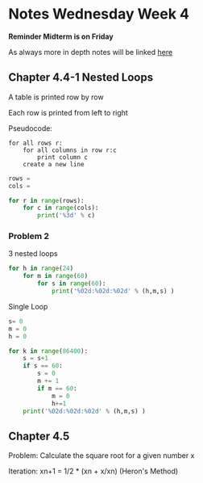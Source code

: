 # Notes Wednesday Week 4


**Reminder Midterm is on Friday**

As always more in depth notes will be linked [here](https://polylearn.calpoly.edu/AY_2017-2018/pluginfile.php/508641/mod_resource/content/1/csc101stud_chap4_Loops.pdf)

## Chapter 4.4-1 Nested Loops

A table is printed row by row

Each row is printed from left to right

Pseudocode:

    for all rows r:
        for all columns in row r:c
            print column c
        create a new line

```Python
rows =
cols =

for r in range(rows):
    for c in range(cols):
        print('%3d' % c)

```
### Problem 2

3 nested loops

```python
for h in range(24)
    for m in range(60)
        for s in range(60):
            print('%02d:%02d:%02d' % (h,m,s) )
```
Single Loop

```Python
s= 0
m = 0
h = 0

for k in range(86400):
    s = s+1
    if s == 60:
        s = 0
        m += 1
        if m == 60:
            m = 0
            h+=1
    print('%02d:%02d:%02d' % (h,m,s) )
```
## Chapter 4.5

Problem: Calculate the square root for a given number x

Iteration:
    xn+1 = 1/2 * (xn + x/xn) (Heron's Method)
